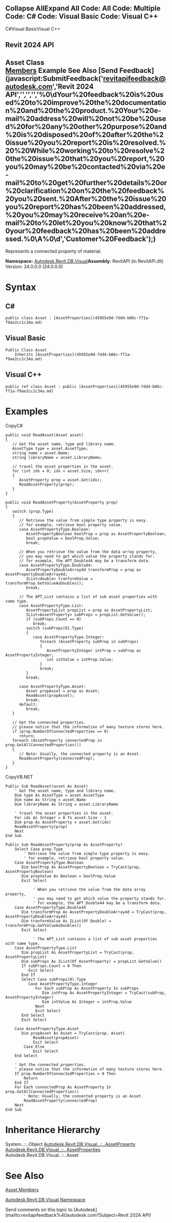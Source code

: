 ﻿

Collapse AllExpand All Code: All Code: Multiple Code: C# Code: Visual Basic Code: Visual C++   
---  
  
C#Visual BasicVisual C++

Revit 2024 API  
---  
Asset Class  
[Members](a4771475-8e1c-3a28-c7f4-49a19df4e2d1.md) Example See Also [Send Feedback](javascript:SubmitFeedback\('revitapifeedback@autodesk.com','Revit 2024 API','','','','%0\\dYour%20feedback%20is%20used%20to%20improve%20the%20documentation%20and%20the%20product.%20Your%20e-mail%20address%20will%20not%20be%20used%20for%20any%20other%20purpose%20and%20is%20disposed%20of%20after%20the%20issue%20you%20report%20is%20resolved.%20%20While%20working%20to%20resolve%20the%20issue%20that%20you%20report,%20you%20may%20be%20contacted%20via%20e-mail%20to%20get%20further%20details%20or%20clarification%20on%20the%20feedback%20you%20sent.%20After%20the%20issue%20you%20report%20has%20been%20addressed,%20you%20may%20receive%20an%20e-mail%20to%20let%20you%20know%20that%20your%20feedback%20has%20been%20addressed.%0\\A%0\\d','Customer%20Feedback'\);)  
---  
  
Represents a connected property of material. 

**Namespace:** [Autodesk.Revit.DB.Visual](f5a10581-6ac2-be19-0e32-f87d05bc8b83.md)**Assembly:** RevitAPI (in RevitAPI.dll) Version: 24.0.0.0 (24.0.0.0)

# Syntax

C#  
---  
      
    
    public class Asset : [AssetProperties](45955e9d-7dd4-b06c-f71a-f9ae2cc1c34a.md)  
  
Visual Basic  
---  
      
    
    Public Class Asset _
    	Inherits [AssetProperties](45955e9d-7dd4-b06c-f71a-f9ae2cc1c34a.md)  
  
Visual C++  
---  
      
    
    public ref class Asset : public [AssetProperties](45955e9d-7dd4-b06c-f71a-f9ae2cc1c34a.md)  
  
# Examples

CopyC#
    
    
    public void ReadAsset(Asset asset)
    {
       // Get the asset name, type and library name.
       AssetType type = asset.AssetType;
       string name = asset.Name;
       string libraryName = asset.LibraryName;
    
       // travel the asset properties in the asset.
       for (int idx = 0; idx < asset.Size; idx++)
       {
          AssetProperty prop = asset.Get(idx);
          ReadAssetProperty(prop);
       }
    }
    
    public void ReadAssetProperty(AssetProperty prop)
    {
       switch (prop.Type)
       {
          // Retrieve the value from simple type property is easy.
          // for example, retrieve bool property value.
          case AssetPropertyType.Boolean:
             AssetPropertyBoolean boolProp = prop as AssetPropertyBoolean;
             bool propValue = boolProp.Value;
             break;
    
          // When you retrieve the value from the data array property,
          // you may need to get which value the property stands for.
          // for example, the APT_Double44 may be a transform data.
          case AssetPropertyType.Double44:
             AssetPropertyDoubleArray4d transformProp = prop as AssetPropertyDoubleArray4d;
             IList<double> tranformValue = transformProp.GetValueAsDoubles();
             break;
    
          // The APT_List contains a list of sub asset properties with same type.
          case AssetPropertyType.List:
             AssetPropertyList propList = prop as AssetPropertyList;
             IList<AssetProperty> subProps = propList.GetValue();
             if (subProps.Count == 0)
                break;
             switch (subProps[0].Type)
             {
                case AssetPropertyType.Integer:
                   foreach (AssetProperty subProp in subProps)
                   {
                      AssetPropertyInteger intProp = subProp as AssetPropertyInteger;
                      int intValue = intProp.Value;
                   }
                   break;
             }
             break;
    
          case AssetPropertyType.Asset:
             Asset propAsset = prop as Asset;
             ReadAsset(propAsset);
             break;
          default:
             break;
       }
    
       // Get the connected properties.
       // please notice that the information of many texture stores here.
       if (prop.NumberOfConnectedProperties == 0)
          return;
       foreach (AssetProperty connectedProp in prop.GetAllConnectedProperties())
       {
          // Note: Usually, the connected property is an Asset.
          ReadAssetProperty(connectedProp);
       }
    }

CopyVB.NET
    
    
    Public Sub ReadAsset(asset As Asset)
        ' Get the asset name, type and library name.
        Dim type As AssetType = asset.AssetType
        Dim name As String = asset.Name
        Dim libraryName As String = asset.LibraryName
    
        ' travel the asset properties in the asset.
        For idx As Integer = 0 To asset.Size - 1
        Dim prop As AssetProperty = asset.Get(idx)
        ReadAssetProperty(prop)
        Next
    End Sub
    
    Public Sub ReadAssetProperty(prop As AssetProperty)
        Select Case prop.Type
            ' Retrieve the value from simple type property is easy.
            ' for example, retrieve bool property value.
        Case AssetPropertyType.Boolean
           Dim boolProp As AssetPropertyBoolean = TryCast(prop, AssetPropertyBoolean)
           Dim propValue As Boolean = boolProp.Value
           Exit Select
    
                ' When you retrieve the value from the data array property,
                ' you may need to get which value the property stands for.
                ' for example, the APT_Double44 may be a transform data.
        Case AssetPropertyType.Double44
           Dim transformProp As AssetPropertyDoubleArray4d = TryCast(prop, AssetPropertyDoubleArray4d)
           Dim tranformValue As IList(Of Double) = transformProp.GetValueAsDoubles()
           Exit Select
    
                ' The APT_List contains a list of sub asset properties with same type.
        Case AssetPropertyType.List
           Dim propList As AssetPropertyList = TryCast(prop, AssetPropertyList)
           Dim subProps As IList(Of AssetProperty) = propList.GetValue()
           If subProps.Count = 0 Then
              Exit Select
           End If
           Select Case subProps(0).Type
              Case AssetPropertyType.Integer
                 For Each subProp As AssetProperty In subProps
                    Dim intProp As AssetPropertyInteger = TryCast(subProp, AssetPropertyInteger)
                    Dim intValue As Integer = intProp.Value
                 Next
                 Exit Select
           End Select
           Exit Select
    
        Case AssetPropertyType.Asset
           Dim propAsset As Asset = TryCast(prop, Asset)
                ReadAsset(propAsset)
                Exit Select
            Case Else
                Exit Select
        End Select
    
        ' Get the connected properties.
        ' please notice that the information of many texture stores here.
        If prop.NumberOfConnectedProperties = 0 Then
            Return
        End If
        For Each connectedProp As AssetProperty In prop.GetAllConnectedProperties()
            ' Note: Usually, the connected property is an Asset.
            ReadAssetProperty(connectedProp)
        Next
    End Sub

# Inheritance Hierarchy

System..::..Object [Autodesk.Revit.DB.Visual..::..AssetProperty](7be89499-d011-ab43-4715-0ee6f9335970.md) [Autodesk.Revit.DB.Visual..::..AssetProperties](45955e9d-7dd4-b06c-f71a-f9ae2cc1c34a.md) Autodesk.Revit.DB.Visual..::..Asset

# See Also

[Asset Members](a4771475-8e1c-3a28-c7f4-49a19df4e2d1.md)

[Autodesk.Revit.DB.Visual Namespace](f5a10581-6ac2-be19-0e32-f87d05bc8b83.md)

Send comments on this topic to [Autodesk](mailto:revitapifeedback%40autodesk.com?Subject=Revit 2024 API)